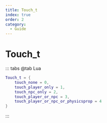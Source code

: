 ```yaml
---
title: Touch_t
index: true
order: 2
category:
  - Guide
---
```


# Touch_t
::: tabs
@tab Lua
```lua
Touch_t = {
    touch_none = 0,
    touch_player_only = 1,
    touch_npc_only = 2,
    touch_player_or_npc = 3,
    touch_player_or_npc_or_physicsprop = 4
}
```
:::